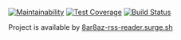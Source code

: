 [![Maintainability](https://api.codeclimate.com/v1/badges/f686eb36b646e8590cf5/maintainability)](https://codeclimate.com/github/8ar8az/RSS-reader-Hexlet/maintainability)
[![Test Coverage](https://api.codeclimate.com/v1/badges/f686eb36b646e8590cf5/test_coverage)](https://codeclimate.com/github/8ar8az/RSS-reader-Hexlet/test_coverage)
[![Build Status](https://travis-ci.org/8ar8az/RSS-reader-Hexlet.svg?branch=master)](https://travis-ci.org/8ar8az/RSS-reader-Hexlet)

Project is available by [8ar8az-rss-reader.surge.sh](http://8ar8az-rss-reader.surge.sh)